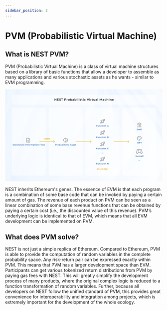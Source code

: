 ```yaml
---
sidebar_position: 2
---
```


# PVM (Probabilistic Virtual Machine)

## What is NEST PVM?
PVM (Probabilistic Virtual Machine) is a class of virtual machine structures based on a library of basic functions that allow a developer to assemble as many applications and various stochastic assets as he wants - similar to EVM programming.

![NEST7](Images/NEST7.png)

NEST inherits Ethereum's genes. The essence of EVM is that each program is a combination of some base code that can be invoked by paying a certain amount of gas. The revenue of each product on PVM can be seen as a linear combination of some base revenue functions that can be obtained by paying a certain cost (i.e., the discounted value of this revenue). PVM’s underlying logic is identical to that of EVM, which means that all EVM development can be implemented on PVM.

## What does PVM solve?

NEST is not just a simple replica of Ethereum. Compared to Ethereum, PVM is able to provide the computation of random variables in the complete probability space. Any risk-return pair can be expressed exactly within PVM. This means that PVM has a larger development space than EVM. Participants can get various tokenized return distributions from PVM by paying gas fees with NEST. This will greatly simplify the development process of many products, where the original complex logic is reduced to a function transformation of random variables. Further, because all developers on NEST follow the unified standard of PVM, this provides great convenience for interoperability and integration among projects, which is extremely important for the development of the whole ecology. 
